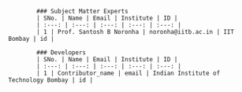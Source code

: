  
            ### Subject Matter Experts
            | SNo. | Name | Email | Institute | ID |
            | :---: | :---: | :---: | :---: | :---: |
            | 1 | Prof. Santosh B Noronha | noronha@iitb.ac.in | IIT Bombay | id |

            ### Developers
            | SNo. | Name | Email | Institute | ID |
            | :---: | :---: | :---: | :---: | :---: |
            | 1 | Contributor_name | email | Indian Institute of Technology Bombay | id |
            
